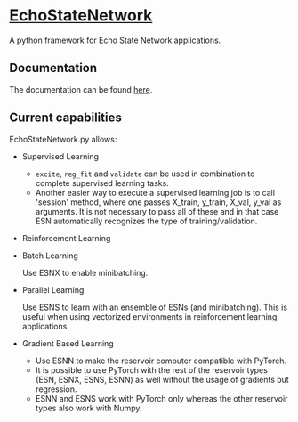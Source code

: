 # [EchoStateNetwork](https://echostatenetwork.readthedocs.io/)
A python framework for Echo State Network applications.

## Documentation

The documentation can be found [here](https://echostatenetwork.readthedocs.io/).
## Current capabilities
EchoStateNetwork.py allows:

- Supervised Learning
  * ``excite``, ``reg_fit`` and ``validate`` can be used in combination to complete supervised learning tasks.
  * Another easier way to execute a supervised learning job is to call 'session' method, where one passes X_train, y_train, X_val, y_val as arguments.
  It is not necessary to pass all of these and in that case ESN automatically recognizes the type of training/validation.
  
- Reinforcement Learning

- Batch Learning

  Use ESNX to enable minibatching.

- Parallel Learning

  Use ESNS to learn with an ensemble of ESNs (and minibatching). This is useful when using vectorized environments in reinforcement learning applications.

- Gradient Based Learning
  * Use ESNN to make the reservoir computer compatible with PyTorch. 
  * It is possible to use PyTorch with the rest of the reservoir types (ESN, ESNX, ESNS, ESNN) as well without the usage of gradients but regression. 
  * ESNN and ESNS work with PyTorch only whereas the other reservoir types also work with Numpy. 
    

